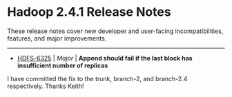 # Hadoop  2.4.1 Release Notes

These release notes cover new developer and user-facing incompatibilities, features, and major improvements.


---

* [HDFS-6325](https://issues.apache.org/jira/browse/HDFS-6325) | *Major* | **Append should fail if the last block has insufficient number of replicas**

I have committed the fix to the trunk, branch-2, and branch-2.4 respectively. Thanks Keith!



